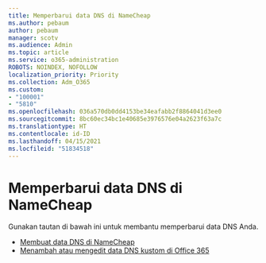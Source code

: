 ```yaml
---
title: Memperbarui data DNS di NameCheap
ms.author: pebaum
author: pebaum
manager: scotv
ms.audience: Admin
ms.topic: article
ms.service: o365-administration
ROBOTS: NOINDEX, NOFOLLOW
localization_priority: Priority
ms.collection: Adm_O365
ms.custom:
- "100001"
- "5810"
ms.openlocfilehash: 036a570db0dd4153be34eafabb2f8864041d3ee0
ms.sourcegitcommit: 8bc60ec34bc1e40685e3976576e04a2623f63a7c
ms.translationtype: HT
ms.contentlocale: id-ID
ms.lasthandoff: 04/15/2021
ms.locfileid: "51834518"
---
```

# <a name="update-dns-records-at-namecheap"></a>Memperbarui data DNS di NameCheap

Gunakan tautan di bawah ini untuk membantu memperbarui data DNS Anda.

- [Membuat data DNS di NameCheap](https://docs.microsoft.com/microsoft-365/admin/dns/create-dns-records-at-namecheap?view=o365-worldwide)
- [Menambah atau mengedit data DNS kustom di Office 365](https://docs.microsoft.com/microsoft-365/admin/setup/add-domain#add-or-edit-custom-dns-records)